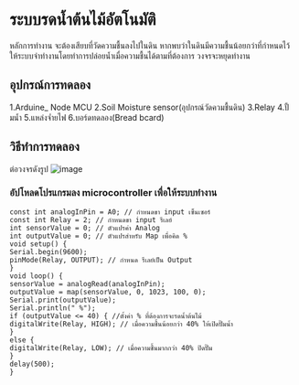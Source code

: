 # ระบบรดน้ำต้นไม้อัตโนมัติ
หลักการทำงาน จะต้องเสียบที่วัดความชื้นลงไปในดิน หากพบว่าในดินมีความชื้นน้อยกว่าที่กำหนดไว้ ให้ระบบจำทำงานโดยทำการปล่อยน้ำเมื่อความชื้นได้ตามที่ต้องการ วงจรจะหยุดทำงาน 
## อุปกรณ์การทดลอง
1.Arduine_ Node MCU
2.Soil Moisture sensor(อุปกรณ์วัดควมชื้นดิน)
3.Relay
4.ปั้มน้ำ
5.แหล่งจ่ำยไฟ
6.บอร์ดทดลอง(Bread bcard)
## วิธีทำการทดลอง
ต่อวงจรดังรูป
![image](https://user-images.githubusercontent.com/98943481/153996821-030340b7-68cd-418e-8ff2-5cf757027947.png)
### อัปโหลดโปรแกรมลง microcontroller เพื่อให้ระบบทำงาน
    const int analogInPin = A0; // กำหนดขา input เซ็นเซอร์
    const int Relay = 2; // กำหนดขา input รีเลย์
    int sensorValue = 0; // ตัวแปรค่า Analog
    int outputValue = 0; // ตัวแปรสำหรับ Map เพื่อคิด %
    void setup() {
    Serial.begin(9600);
    pinMode(Relay, OUTPUT); // กำหนด รีเลย์เป็น Output
    }
    void loop() {
    sensorValue = analogRead(analogInPin);
    outputValue = map(sensorValue, 0, 1023, 100, 0);
    Serial.print(outputValue);
    Serial.println(" %");
    if (outputValue <= 40) { //ตั้งค่า % ที่ต้องการจะรดน้ำต้นไม้
    digitalWrite(Relay, HIGH); // เมื่อความชื้นน้อยกว่า 40% ให้เปิดปั๊มน้ำ
    }
    else {
    digitalWrite(Relay, LOW); // เมื่อความชื้นมากกว่า 40% ปิดปั๊ม
    }
    delay(500);
    }


